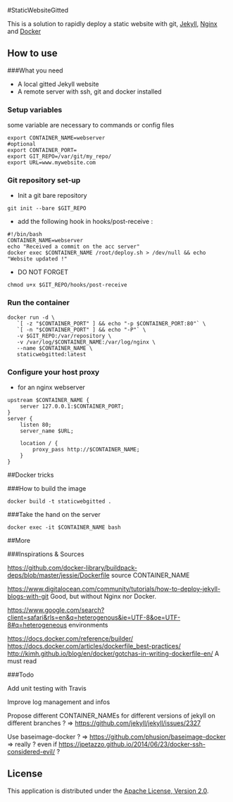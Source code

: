 #StaticWebsiteGitted

This is a solution to rapidly deploy a static website with git, [Jekyll][2], [Nginx][3] and [Docker][4]

## How to use
###What you need

 * A local gitted Jekyll website
 * A remote server with ssh, git and docker installed

### Setup variables
some variable are necessary to commands or config files

````
export CONTAINER_NAME=webserver
#optional
export CONTAINER_PORT=
export GIT_REPO=/var/git/my_repo/
export URL=www.mywebsite.com
````

### Git repository set-up

 * Init a git bare repository

````
git init --bare $GIT_REPO
````

 *  add the following hook in hooks/post-receive :

````
#!/bin/bash
CONTAINER_NAME=webserver
echo "Received a commit on the acc server"
docker exec $CONTAINER_NAME /root/deploy.sh > /dev/null && echo "Website updated !"
````

 * DO NOT FORGET
	
````
chmod u+x $GIT_REPO/hooks/post-receive
````

### Run the container

````
docker run -d \
   `[ -z "$CONTAINER_PORT" ] && echo "-p $CONTAINER_PORT:80"` \
   `[ -n "$CONTAINER_PORT" ] && echo "-P"` \
   -v $GIT_REPO:/var/repository \
   -v /var/log/$CONTAINER_NAME:/var/log/nginx \
   --name $CONTAINER_NAME \
   staticwebgitted:latest
````

### Configure your host proxy

* for an nginx webserver

````
upstream $CONTAINER_NAME {
    server 127.0.0.1:$CONTAINER_PORT;
}
server {
    listen 80;
    server_name $URL;

    location / {
        proxy_pass http://$CONTAINER_NAME;
    }
}
````



##Docker tricks

###How to build the image

````
docker build -t staticwebgitted .
````

###Take the hand on the server

````
docker exec -it $CONTAINER_NAME bash
````


##More

###Inspirations & Sources

https://github.com/docker-library/buildpack-deps/blob/master/jessie/Dockerfile
source CONTAINER_NAME

https://www.digitalocean.com/community/tutorials/how-to-deploy-jekyll-blogs-with-git
Good, but without Nginx nor Docker.

https://www.google.com/search?client=safari&rls=en&q=heterogenous&ie=UTF-8&oe=UTF-8#q=heterogeneous environments

https://docs.docker.com/reference/builder/
https://docs.docker.com/articles/dockerfile_best-practices/
http://kimh.github.io/blog/en/docker/gotchas-in-writing-dockerfile-en/
A must read


###Todo

Add unit testing with Travis

Improve log management and infos

Propose different CONTAINER_NAMEs for different  versions of jekyll on different branches ?
=> https://github.com/jekyll/jekyll/issues/2327

Use baseimage-docker ?
=> https://github.com/phusion/baseimage-docker
=> really ? even if https://jpetazzo.github.io/2014/06/23/docker-ssh-considered-evil/ ?

## License

This application is distributed under the [Apache License, Version 2.0][1].

[1]: http://www.apache.org/licenses/LICENSE-2.0
[2]: http://jekyllrb.com
[3]: http://nginx.com
[4]: http://docker.com
